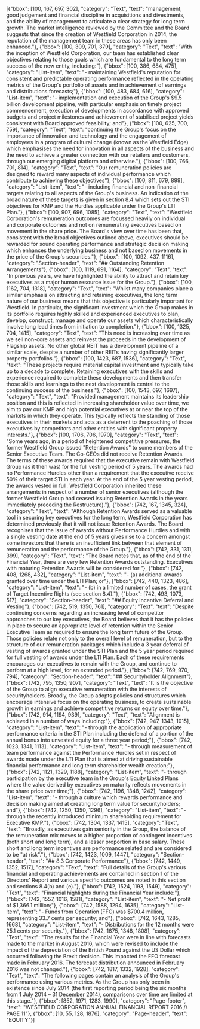 [{"bbox": [100, 167, 697, 302], "category": "Text", "text": "management, good judgement and financial discipline in acquisitions and divestments, and the ability of management to articulate a clear strategy for long term growth. The market intelligence reviewed by the Committee and the Board suggests that since the creation of Westfield Corporation in 2014, the reputation of the management team in these areas has only been enhanced."}, {"bbox": [100, 309, 701, 379], "category": "Text", "text": "With the inception of Westfield Corporation, our team has established clear objectives relating to those goals which are fundamental to the long term success of the new entity, including:"}, {"bbox": [100, 386, 684, 475], "category": "List-item", "text": "- maintaining Westfield's reputation for consistent and predictable operating performance reflected in the operating metrics of the Group's portfolio of assets and in achievement of earnings and distributions forecasts;"}, {"bbox": [100, 483, 684, 616], "category": "List-item", "text": "- implementation and execution of the Group's $9.5 billion development pipeline, with particular emphasis on timely project commencement, execution of developments in accordance with approved budgets and project milestones and achievement of stabilised project yields consistent with Board approved feasibility; and"}, {"bbox": [100, 625, 700, 759], "category": "Text", "text": "continuing the Group's focus on the importance of innovation and technology and the engagement of employees in a program of cultural change (known as the Westfield Edge) which emphasises the need for innovation in all aspects of the business and the need to achieve a greater connection with our retailers and customers, through our emerging digital platform and otherwise."}, {"bbox": [100, 766, 701, 814], "category": "Text", "text": "Our remuneration policies are designed to reward many aspects of individual performance which contribute to achieving these objectives"}, {"bbox": [100, 811, 679, 899], "category": "List-item", "text": "- including financial and non-financial targets relating to all aspects of the Group's business. An indication of the broad nature of these targets is given in section 8.4 which sets out the STI objectives for KMP and the Hurdles applicable under the Group's LTI Plan."}, {"bbox": [100, 907, 696, 1085], "category": "Text", "text": "Westfield Corporation's remuneration outcomes are focussed heavily on individual and corporate outcomes and not on remunerating executives based on movement in the share price. The Board's view over time has been that, consistent with the broad objectives outlined above, executives should be rewarded for sound operating performance and strategic decision making which enhances the underlying business and not based on movements in the price of the Group's securities."}, {"bbox": [100, 1092, 437, 1116], "category": "Section-header", "text": "## Outstanding Retention Arrangements"}, {"bbox": [100, 1119, 691, 1164], "category": "Text", "text": "In previous years, we have highlighted the ability to attract and retain key executives as a major human resource issue for the Group."}, {"bbox": [100, 1162, 704, 1318], "category": "Text", "text": "Whilst many companies place a similar emphasis on attracting and retaining executives, the long term nature of our business means that this objective is particularly important for Westfield. In particular, the significant investment which the Group makes in its portfolio requires highly skilled and experienced executives to plan, develop, construct, manage and operate our assets which characteristically involve long lead times from initiation to completion."}, {"bbox": [100, 1325, 704, 1415], "category": "Text", "text": "This need is increasing over time as we sell non-core assets and reinvest the proceeds in the development of Flagship assets. No other global REIT has a development pipeline of a similar scale, despite a number of other REITs having significantly larger property portfolios."}, {"bbox": [100, 1423, 687, 1536], "category": "Text", "text": "These projects require material capital investment and typically take up to a decade to complete. Retaining executives with the skills and experience required to complete these developments and then transfer those skills and learnings to the next development is central to the continuing success of the business."}, {"bbox": [100, 1543, 697, 1697], "category": "Text", "text": "Provided management maintains its leadership position and this is reflected in increasing shareholder value over time, we aim to pay our KMP and high potential executives at or near the top of the markets in which they operate. This typically reflects the standing of those executives in their markets and acts as a deterrent to the poaching of those executives by competitors and other entities with significant property interests."}, {"bbox": [100, 1706, 706, 1970], "category": "Text", "text": "Some years ago, in a period of heightened competitive pressures, the former Westfield Group issued \"Retention Awards\" to some members of the Senior Executive Team. The Co-CEOs did not receive Retention Awards. The terms of these awards required that the executive remain with Westfield Group (as it then was) for the full vesting period of 5 years. The awards had no Performance Hurdles other than a requirement that the executive receive 50% of their target STI in each year. At the end of the 5 year vesting period, the awards vested in full. Westfield Corporation inherited these arrangements in respect of a number of senior executives (although the former Westfield Group had ceased issuing Retention Awards in the years immediately preceding the Restructure)."}, {"bbox": [742, 167, 1345, 324], "category": "Text", "text": "Although Retention Awards served as a valuable tool in securing key executives for the long term, Westfield Corporation has determined previously that it will not issue Retention Awards. The Board recognises that the issue of awards without Performance Hurdles and with a single vesting date at the end of 5 years gives rise to a concern amongst some investors that there is an insufficient link between that element of remuneration and the performance of the Group."}, {"bbox": [742, 331, 1311, 399], "category": "Text", "text": "The Board notes that, as of the end of the Financial Year, there are very few Retention Awards outstanding. Executives with maturing Retention Awards will be considered for:"}, {"bbox": [742, 408, 1268, 432], "category": "List-item", "text": "- (a) additional awards granted over time under the LTI Plan; or"}, {"bbox": [742, 440, 1323, 486], "category": "List-item", "text": "- (b) in a limited number of cases, the grant of Target Incentive Rights (see section 8.4)."}, {"bbox": [742, 493, 1073, 517], "category": "Section-header", "text": "## Equity Incentive Deferral and Vesting"}, {"bbox": [742, 519, 1350, 761], "category": "Text", "text": "Despite continuing concerns regarding an increasing level of competitor approaches to our key executives, the Board believes that it has the policies in place to secure an appropriate level of retention within the Senior Executive Team as required to ensure the long term future of the Group. Those policies relate not only to the overall level of remuneration, but to the structure of our remuneration packages which include a 3 year deferral of vesting of awards granted under the STI Plan and the 5 year period required for full vesting of awards under the LTI Plan. Each of these requirements encourages our executives to remain with the Group, and continue to perform at a high level, for an extended period."}, {"bbox": [742, 769, 970, 794], "category": "Section-header", "text": "## Securityholder Alignment"}, {"bbox": [742, 795, 1350, 907], "category": "Text", "text": "It is the objective of the Group to align executive remuneration with the interests of securityholders. Broadly, the Group adopts policies and structures which encourage intensive focus on the operating business, to create sustainable growth in earnings and achieve competitive returns on equity over time."}, {"bbox": [742, 914, 1194, 939], "category": "Text", "text": "Alignment is achieved in a number of ways including:"}, {"bbox": [742, 947, 1343, 1015], "category": "List-item", "text": "- through the application of appropriate performance criteria in the STI Plan including the deferral of a portion of the annual bonus into unvested equity for a three year period;"}, {"bbox": [742, 1023, 1341, 1113], "category": "List-item", "text": "- through measurement of team performance against the Performance Hurdles set in respect of awards made under the LTI Plan that is aimed at driving sustainable financial performance and long term shareholder wealth creation;"}, {"bbox": [742, 1121, 1329, 1188], "category": "List-item", "text": "- through participation by the executive team in the Group's Equity Linked Plans where the value derived by executives on maturity reflects movements in the share price over time;"}, {"bbox": [742, 1196, 1348, 1242], "category": "List-item", "text": "- through a culture which rewards performance and decision making aimed at creating long term value for securityholders; and"}, {"bbox": [742, 1250, 1350, 1296], "category": "List-item", "text": "- through the recently introduced minimum shareholding requirement for Executive KMP."}, {"bbox": [742, 1304, 1337, 1415], "category": "Text", "text": "Broadly, as executives gain seniority in the Group, the balance of the remuneration mix moves to a higher proportion of contingent incentives (both short and long term), and a lesser proportion in base salary. These short and long term incentives are performance related and are considered to be \"at risk\"."}, {"bbox": [742, 1423, 1009, 1447], "category": "Section-header", "text": "## 8.3 Corporate Performance"}, {"bbox": [742, 1449, 1352, 1517], "category": "Text", "text": "Full details of the Group's various financial and operating achievements are contained in section 1 of the Directors' Report and various specific outcomes are noted in this section and sections 8.4(b) and (e)."}, {"bbox": [742, 1524, 1193, 1549], "category": "Text", "text": "Financial highlights during the Financial Year include:"}, {"bbox": [742, 1557, 1016, 1581], "category": "List-item", "text": "- Net profit of $1,366.1 million;"}, {"bbox": [742, 1588, 1294, 1635], "category": "List-item", "text": "- Funds from Operation (FFO) was $700.4 million, representing 33.7 cents per security; and"}, {"bbox": [742, 1643, 1285, 1668], "category": "List-item", "text": "- Distributions for the 12 months were 25.1 cents per security."}, {"bbox": [742, 1675, 1348, 1808], "category": "Text", "text": "The results for the Financial Year were in line with forecasts made to the market in August 2016, which were revised to include the impact of the depreciation of the British Pound against the US Dollar which occurred following the Brexit decision. This impacted the FFO forecast made in February 2016. The forecast distribution announced in February 2016 was not changed."}, {"bbox": [742, 1817, 1332, 1928], "category": "Text", "text": "The following pages contain an analysis of the Group's performance using various metrics. As the Group has only been in existence since July 2014 (the first reporting period being the six months from 1 July 2014 – 31 December 2014), comparisons over time are limited at this stage."}, {"bbox": [852, 1971, 1283, 1990], "category": "Page-footer", "text": "WESTFIELD CORPORATION ANNUAL FINANCIAL REPORT 2016 // PAGE 11"}, {"bbox": [10, 55, 128, 1876], "category": "Page-header", "text": "EQUITY"}]